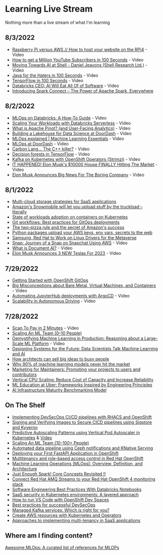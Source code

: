 # Learning Live Stream

Nothing more than a live stream of what I'm learning

## 8/3/2022

* [Raspberry Pi versus AWS // How to host your website on the RPi4](https://www.youtube.com/watch?v=QdHvS0D1zAI) - Video
* [How to get a Million YouTube Subscribers in 100 Seconds](https://www.youtube.com/watch?v=j_q0D_jbMk8) - Video
* [Moving Towards AI at Shell - Daniel Jeavons (Shell Research Ltd.)](https://www.youtube.com/watch?v=ADCkWi7hH7c) - Video
* [Java for the Haters in 100 Seconds](https://www.youtube.com/watch?v=m4-HM_sCvtQ) - Video
* [TensorFlow in 100 Seconds](https://www.youtube.com/watch?v=i8NETqtGHms) - Video
* [Databricks CEO: AI Will Eat All Of of Software](https://www.youtube.com/watch?v=BvFuDjhj0y8) - Video
* [Introducing Spark Connect – The Power of Apache Spark, Everywhere](https://databricks.com/blog/2022/07/07/introducing-spark-connect-the-power-of-apache-spark-everywhere.html)

## 8/2/2022

* [MLOps on Databricks: A How-To Guide](https://www.youtube.com/watch?v=9s29LKfEFjQ) - Video
* [Scaling Your Workloads with Databricks Serverless](https://www.youtube.com/watch?v=rJDkfRPUebw) - Video
* [What is Apache Pinot? (and User-Facing Analytics)](https://www.youtube.com/watch?v=_lqdfq2c9cQ) - Video
* [Building a Lakehouse for Data Science at DoorDash](https://www.youtube.com/watch?v=8C7F3yb6gKg) - Video
* [MLOps explained | Machine Learning Essentials](https://www.youtube.com/watch?v=ZVWg18AXXuE) - Video
* [MLOps at DoorDash](https://www.youtube.com/watch?v=cLkTHRkB0JQ) - Video
* [Carbon Lang… The C++ killer?](https://www.youtube.com/watch?v=-bHK0qmp06c) - Video
* [Decision forests in TensorFlow](https://www.youtube.com/watch?v=5qgk9QJ4rdQ) - Video
* [Kafka on Kubernetes with OpenShift Operators (Strimzi)](https://www.youtube.com/watch?v=3Acy_0e4mfs) - Video
* [IT HAPPENED! Elon Musk's $10000 House FINALLY Hitting The Market](https://www.youtube.com/watch?v=o7yQOG4Ty-s) - Video
* [Elon Musk Announces Big News For The Boring Company](https://www.youtube.com/watch?v=rTe3W_ZhaVc) - Video

## 8/1/2022

* [Multi-cloud storage strategies for SaaS applications](https://developers.redhat.com/articles/2022/06/23/multi-cloud-storage-strategies-saas-applications#)
* [Amazon's Snowmobile will let you upload stuff by the truckload – literally](https://www.theguardian.com/technology/2016/dec/05/amazon-snowmobile-upload-truckload)
* [State of workloads adoption on containers on Kubernetes](https://www.redhat.com/rhdc/managed-files/cl-state-workloads-containers-kubernetes-analyst-paper-f29224-202107-en_0.pdf)
* [Git workflows: Best practices for GitOps deployments](https://developers.redhat.com/articles/2022/07/20/git-workflows-best-practices-gitops-deployments#separate_your_repositories)
* [The two-pizza rule and the secret of Amazon's success](https://www.theguardian.com/technology/2018/apr/24/the-two-pizza-rule-and-the-secret-of-amazons-success)
* [Python packages upload your AWS keys, env vars, secrets to the web](https://blog.sonatype.com/python-packages-upload-your-aws-keys-env-vars-secrets-to-web)
* [Samsung, Red Hat to Work on Linux Drivers for the Metaverse](https://thenewstack.io/samsung-red-hat-to-work-on-linux-drivers-for-future-tech/)
* [Snap: Journey of a Snap on Snapchat Using AWS](https://www.youtube.com/watch?v=Cgv0kfp_6xQ) - Video
* [What is Document AI?](https://www.youtube.com/watch?v=F_jyoe1lQhg) - Video
* [Elon Musk Announces 3 NEW Teslas For 2023](https://www.youtube.com/watch?v=rFK6VjTTo18) - Video

## 7/29/2022

* [Getting Started with OpenShift GitOps](https://github.com/siamaksade/openshift-gitops-getting-started)
* [Big Misconceptions about Bare Metal, Virtual Machines, and Containers](https://www.youtube.com/watch?v=Jz8Gs4UHTO8) - Video
* [Automating JupyterHub deployments with ArgoCD](https://www.youtube.com/watch?v=p8WGxiH55lE) - Video
* [Scalability in Autonomous Driving](https://www.youtube.com/watch?v=g2R2T631x7k) - Video

## 7/28/2022

* [Scan To Pay in 2 Minutes](https://www.youtube.com/watch?v=XS8ACikD2qs) - Video
* [Scaling An ML Team (0–10 People)](https://medium.com/aquarium-learning/scaling-an-ml-team-0-10-people-ae024f3a89f3)
* [Demystifying Machine Learning in Production: Reasoning about a Large-Scale ML Platform](https://www.usenix.org/conference/srecon21/presentation/mcglohon) - Video
* [Designing Systems for the Future: Data Scientists Talk Machine Learning and AI](https://www.builtinchicago.org/2022/06/22/data-scientists-machine-learning-artificial-intelligence?utm_source=insider_spotlight&utm_medium=social_media&utm_campaign=quantumblack&cid=other-soc-lkn-mka-mka-oth---&sid=7285967728&linkId=173989389)
* [How architects can sell big ideas to busy people](https://www.redhat.com/architect/sell-big-architect-ideas)
* [Why 90% of machine learning models never hit the market](https://thenextweb.com/news/why-most-machine-learning-models-never-hit-market-syndication)
* [Marketing for Maintainers: Promoting your projects to users and contributors](https://www.linkedin.com/pulse/marketing-maintainers-promoting-your-projects-users-contributors-/)
* [Vertical CPU Scaling: Reduce Cost of Capacity and Increase Reliability](https://eng.uber.com/vertical-cpu-scaling/)
* [ML Education at Uber: Frameworks Inspired by Engineering Principles](https://eng.uber.com/ml-education-at-uber/)
* [AI Infrastructure Maturity Benchmarking Model](https://pages.run.ai/hubfs/PDFs/AI-Infrastructure-Maturity-Benchmarking-Model.pdf)

## On The Shelf

* [Implementing DevSecOps CI/CD pipelines with RHACS and OpenShift](https://rcarrata.com/openshift/devsecops-1/)
* [Signing and Verifying Images to Secure CICD pipelines using Sigstore and Kyverno](https://rcarrata.com/kubernetes/sign-images-1/)
* [Predictive Autoscaling Patterns using Vertical Pod Autoscaler in Kubernetes](https://rcarrata.com/kubernetes/predictive-autoscaling-patterns-with-vpa/) & [Video](https://www.youtube.com/watch?v=znnHnERjnGs)
* [Scaling An ML Team (10–100+ People)](https://medium.com/aquarium-learning/scaling-an-ml-team-10-100-86a6b6ad9493)
* [Automated data pipeline using Ceph notifications and KNative Serving](https://medium.com/analytics-vidhya/automated-data-pipeline-using-ceph-notifications-and-kserving-5e1e9b996661)
* [Deploying your First FastAPI Application in OpenShift](https://frank-ceballos.medium.com/deploying-your-first-fastapi-application-in-openshift-857cee7277f9)
* [Multitenancy and role-based access control in Red Hat OpenShift](https://developer.ibm.com/tutorials/multitenancy-and-role-based-access-control/)
* [Machine Learning Operations (MLOps): Overview, Definition, and Architecture](https://arxiv.org/pdf/2205.02302.pdf)
* [Just Enough Spark! Core Concepts Revisited !!](https://www.linkedin.com/pulse/just-enough-spark-core-concepts-revisited-deepak-rajak/)
* [Connect Red Hat AMQ Streams to your Red Hat OpenShift 4 monitoring stack](https://developers.redhat.com/blog/2021/04/19/connect-amq-streams-to-your-red-hat-openshift-4-monitoring-stack#set_up_your_amq_streams_dashboard_in_openshift_4)
* [Software Engineering Best Practices With Databricks Notebooks](https://databricks.com/blog/2022/06/25/software-engineering-best-practices-with-databricks-notebooks.html)
* [SaaS security in Kubernetes environments: A layered approach](https://developers.redhat.com/articles/2022/07/27/saas-security-kubernetes-environments-layered-approach#cluster_security_on_kubernetes_and_red_hat_openshift)
* [How to run VS Code with OpenShift Dev Spaces](https://developers.redhat.com/articles/2022/07/12/how-run-vs-code-openshift-dev-spaces#what_s_the_roadmap_for_including_visual_studio_code_in_openshift_dev_spaces_)
* [Best practices for successful DevSecOps](https://developers.redhat.com/articles/2022/06/15/best-practices-successful-devsecops#further_best_practices)
* [Managed Kafka services: Which is right for you?](https://developers.redhat.com/articles/2022/05/24/managed-kafka-services-which-right-you#)
* [Create AWS resources with Kubernetes and Operators](https://developers.redhat.com/articles/2022/05/24/create-aws-resources-kubernetes-and-operators#what_s_next_)
* [Approaches to implementing multi-tenancy in SaaS applications](https://developers.redhat.com/articles/2022/05/09/approaches-implementing-multi-tenancy-saas-applications)

## Where am I finding content?

[Awesome MLOps: A curated list of references for MLOPs](https://github.com/visenger/awesome-mlops)
